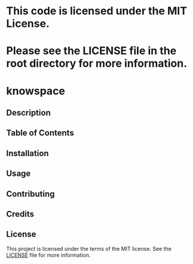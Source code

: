 # This code is licensed under the MIT License.
# Please see the LICENSE file in the root directory for more information.
# knowspace
## Description
## Table of Contents
## Installation
## Usage
## Contributing
## Credits
## License
This project is licensed under the terms of the MIT license. See the [LICENSE](LICENSE) file for more information.
